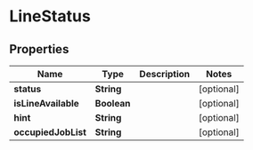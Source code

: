 

# LineStatus

## Properties

Name | Type | Description | Notes
------------ | ------------- | ------------- | -------------
**status** | **String** |  |  [optional]
**isLineAvailable** | **Boolean** |  |  [optional]
**hint** | **String** |  |  [optional]
**occupiedJobList** | **String** |  |  [optional]



